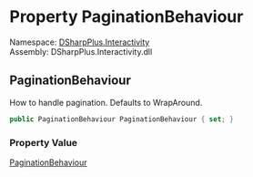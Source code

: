 # Property PaginationBehaviour

Namespace: [DSharpPlus.Interactivity](DSharpPlus.Interactivity.md)  
Assembly: DSharpPlus.Interactivity.dll

## <a id="DSharpPlus_Interactivity_InteractivityConfiguration_PaginationBehaviour"></a>PaginationBehaviour

How to handle pagination. Defaults to WrapAround.

```csharp
public PaginationBehaviour PaginationBehaviour { set; }
```

### Property Value

[PaginationBehaviour](DSharpPlus.Interactivity.Enums.PaginationBehaviour.md)

